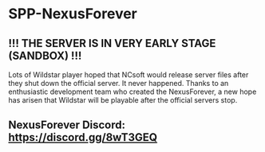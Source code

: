 # SPP-NexusForever

## !!! THE SERVER IS IN VERY EARLY STAGE (SANDBOX) !!!

Lots of Wildstar player hoped that NCsoft would release server files after they shut down the official server. It never happened.
Thanks to an enthusiastic development team who created the NexusForever, a new hope has arisen that Wildstar will be playable after the official servers stop.

## NexusForever Discord: https://discord.gg/8wT3GEQ
